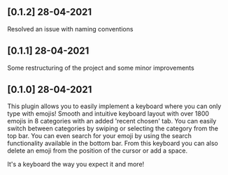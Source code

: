 ## [0.1.2] 28-04-2021

Resolved an issue with naming conventions

## [0.1.1] 28-04-2021

Some restructuring of the project and some minor improvements

## [0.1.0] 28-04-2021

This plugin allows you to easily implement a keyboard where you can only type with emojis!
Smooth and intuitive keyboard layout with over 1800 emojis in 8 categories with an added 'recent chosen' tab.
You can easily switch between categories by swiping or selecting the category from the top bar.
You can even search for your emoji by using the search functionality available in the bottom bar.
From this keyboard you can also delete an emoji from the position of the cursor or add a space.

It's a keyboard the way you expect it and more!
